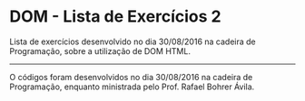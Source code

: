 # DOM - Lista de Exercícios 2

Lista de exercícios desenvolvido no dia 30/08/2016 na cadeira de Programação, sobre a utilização de DOM HTML.

---

O códigos foram desenvolvidos no dia 30/08/2016 na cadeira de Programação, enquanto ministrada pelo Prof. Rafael Bohrer Ávila.

